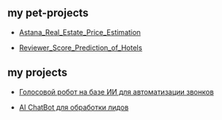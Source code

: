 ## my pet-projects

* [Astana_Real_Estate_Price_Estimation](https://github.com/ZhanarBaken/Astana_Real_Estate_Price_Estimation)

* [Reviewer_Score_Prediction_of_Hotels](https://github.com/ZhanarBaken/prediction_hotel_rating)

## my projects

* [Голосовой робот на базе ИИ для автоматизации звонков](https://github.com/ZhanarBaken/voice_bot)

* [AI ChatBot для обработки лидов](https://github.com/ZhanarBaken/ai_chat_bot)

